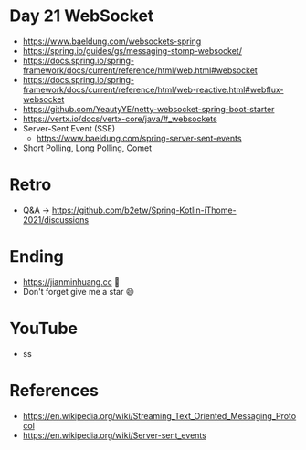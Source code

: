 # Day 21 WebSocket
* https://www.baeldung.com/websockets-spring
* https://spring.io/guides/gs/messaging-stomp-websocket/
* https://docs.spring.io/spring-framework/docs/current/reference/html/web.html#websocket
* https://docs.spring.io/spring-framework/docs/current/reference/html/web-reactive.html#webflux-websocket
* https://github.com/YeautyYE/netty-websocket-spring-boot-starter
* https://vertx.io/docs/vertx-core/java/#_websockets
* Server-Sent Event (SSE)
  * https://www.baeldung.com/spring-server-sent-events
* Short Polling, Long Polling, Comet

# Retro
* Q&A -> https://github.com/b2etw/Spring-Kotlin-iThome-2021/discussions

# Ending
* https://jianminhuang.cc 🌈
* Don't forget give me a star 😄

# YouTube
* ss

# References
* https://en.wikipedia.org/wiki/Streaming_Text_Oriented_Messaging_Protocol
* https://en.wikipedia.org/wiki/Server-sent_events
